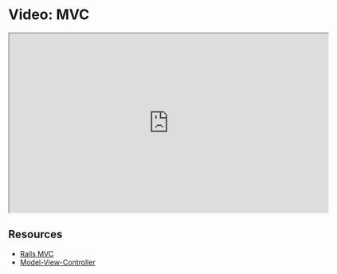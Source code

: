 # Video: MVC

<iframe src="https://player.vimeo.com/video/600386049/?title=0&byline=0&portrait=0" width="640" height="360" allowfullscreen="allowfullscreen" allow="autoplay; fullscreen; picture-in-picture"></iframe>

## Resources

- [Rails MVC](https://guides.rubyonrails.org/getting_started.html#mvc-and-you)
- [Model-View-Controller](https://en.wikipedia.org/wiki/Model%E2%80%93view%E2%80%93controller)
